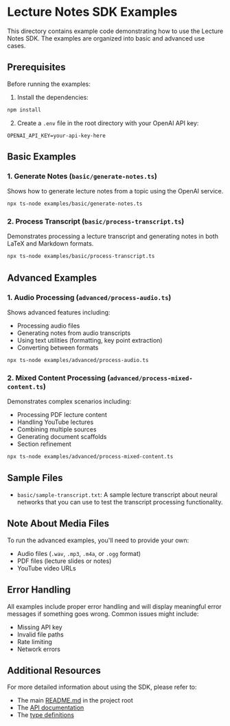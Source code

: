 # Lecture Notes SDK Examples

This directory contains example code demonstrating how to use the Lecture Notes SDK. The examples are organized into basic and advanced use cases.

## Prerequisites

Before running the examples:

1. Install the dependencies:
```bash
npm install
```

2. Create a `.env` file in the root directory with your OpenAI API key:
```
OPENAI_API_KEY=your-api-key-here
```

## Basic Examples

### 1. Generate Notes (`basic/generate-notes.ts`)
Shows how to generate lecture notes from a topic using the OpenAI service.

```bash
npx ts-node examples/basic/generate-notes.ts
```

### 2. Process Transcript (`basic/process-transcript.ts`)
Demonstrates processing a lecture transcript and generating notes in both LaTeX and Markdown formats.

```bash
npx ts-node examples/basic/process-transcript.ts
```

## Advanced Examples

### 1. Audio Processing (`advanced/process-audio.ts`)
Shows advanced features including:
- Processing audio files
- Generating notes from audio transcripts
- Using text utilities (formatting, key point extraction)
- Converting between formats

```bash
npx ts-node examples/advanced/process-audio.ts
```

### 2. Mixed Content Processing (`advanced/process-mixed-content.ts`)
Demonstrates complex scenarios including:
- Processing PDF lecture content
- Handling YouTube lectures
- Combining multiple sources
- Generating document scaffolds
- Section refinement

```bash
npx ts-node examples/advanced/process-mixed-content.ts
```

## Sample Files

- `basic/sample-transcript.txt`: A sample lecture transcript about neural networks that you can use to test the transcript processing functionality.

## Note About Media Files

To run the advanced examples, you'll need to provide your own:
- Audio files (`.wav`, `.mp3`, `.m4a`, or `.ogg` format)
- PDF files (lecture slides or notes)
- YouTube video URLs

## Error Handling

All examples include proper error handling and will display meaningful error messages if something goes wrong. Common issues might include:
- Missing API key
- Invalid file paths
- Rate limiting
- Network errors

## Additional Resources

For more detailed information about using the SDK, please refer to:
- The main [README.md](../README.md) in the project root
- The [API documentation](../README.md#api-reference)
- The [type definitions](../src/types/lecture.types.ts)